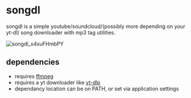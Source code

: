 # songdl
songdl is a simple youtube/soundcloud/(possibly more depending on your yt-dl) song downloader with mp3 tag utilities.

![songdl_x4xuFHmbPY](https://github.com/n00kii/songdl/assets/57325298/655120cc-b4a7-4747-8cf0-425e3f949973)

## dependencies
 - requires [ffmpeg](https://github.com/FFmpeg/FFmpeg) 
 - requires a yt downloader like [yt-dlp](https://github.com/yt-dlp/yt-dlp)
 - dependancy location can be on PATH, or set via application settings

